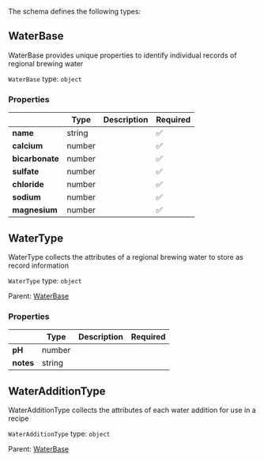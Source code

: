 The schema defines the following types:

## WaterBase 

WaterBase provides unique properties to identify individual records of regional brewing water

`WaterBase` type: `object`

### Properties

|   |Type|Description|Required|
|---|----|-----------|--------|
| **name** | string|  | :white_check_mark: |
| **calcium** | number|  | :white_check_mark: |
| **bicarbonate** | number|  | :white_check_mark: |
| **sulfate** | number|  | :white_check_mark: |
| **chloride** | number|  | :white_check_mark: |
| **sodium** | number|  | :white_check_mark: |
| **magnesium** | number|  | :white_check_mark: |

## WaterType 

WaterType collects the attributes of a regional brewing water to store as record information

`WaterType` type: `object`

Parent: [WaterBase](#waterbase)

### Properties

|   |Type|Description|Required|
|---|----|-----------|--------|
| **pH** | number|  |  |
| **notes** | string|  |  |

## WaterAdditionType 

WaterAdditionType collects the attributes of each water addition for use in a recipe

`WaterAdditionType` type: `object`

Parent: [WaterBase](#waterbase)


